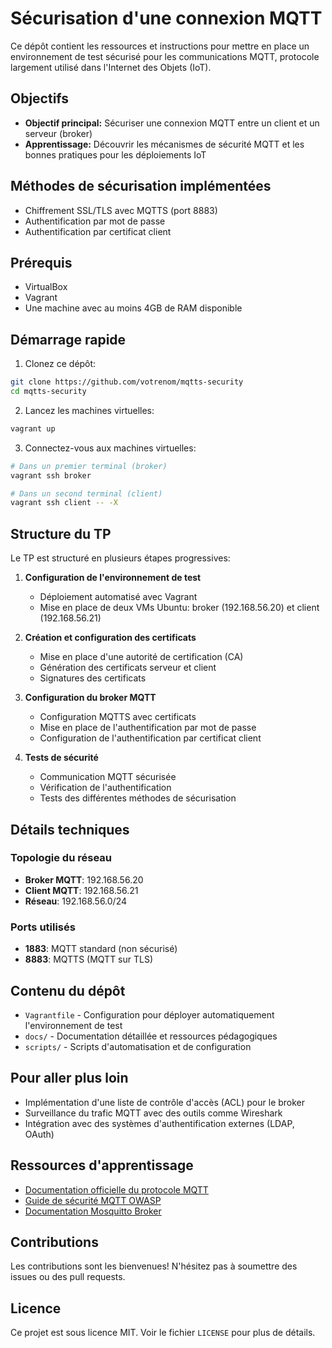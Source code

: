 # Sécurisation d'une connexion MQTT

Ce dépôt contient les ressources et instructions pour mettre en place un environnement de test sécurisé pour les communications MQTT, protocole largement utilisé dans l'Internet des Objets (IoT).

## Objectifs

- **Objectif principal:** Sécuriser une connexion MQTT entre un client et un serveur (broker)
- **Apprentissage:** Découvrir les mécanismes de sécurité MQTT et les bonnes pratiques pour les déploiements IoT

## Méthodes de sécurisation implémentées

- Chiffrement SSL/TLS avec MQTTS (port 8883)
- Authentification par mot de passe
- Authentification par certificat client

## Prérequis

- VirtualBox
- Vagrant
- Une machine avec au moins 4GB de RAM disponible

## Démarrage rapide

1. Clonez ce dépôt:
```bash
git clone https://github.com/votrenom/mqtts-security
cd mqtts-security
```

2. Lancez les machines virtuelles:
```bash
vagrant up
```

3. Connectez-vous aux machines virtuelles:
```bash
# Dans un premier terminal (broker)
vagrant ssh broker

# Dans un second terminal (client)
vagrant ssh client -- -X
```

## Structure du TP

Le TP est structuré en plusieurs étapes progressives:

1. **Configuration de l'environnement de test**
   - Déploiement automatisé avec Vagrant
   - Mise en place de deux VMs Ubuntu: broker (192.168.56.20) et client (192.168.56.21)

2. **Création et configuration des certificats**
   - Mise en place d'une autorité de certification (CA)
   - Génération des certificats serveur et client
   - Signatures des certificats

3. **Configuration du broker MQTT**
   - Configuration MQTTS avec certificats
   - Mise en place de l'authentification par mot de passe
   - Configuration de l'authentification par certificat client

4. **Tests de sécurité**
   - Communication MQTT sécurisée
   - Vérification de l'authentification
   - Tests des différentes méthodes de sécurisation

## Détails techniques

### Topologie du réseau
- **Broker MQTT**: 192.168.56.20
- **Client MQTT**: 192.168.56.21
- **Réseau**: 192.168.56.0/24

### Ports utilisés
- **1883**: MQTT standard (non sécurisé)
- **8883**: MQTTS (MQTT sur TLS)

## Contenu du dépôt

- `Vagrantfile` - Configuration pour déployer automatiquement l'environnement de test
- `docs/` - Documentation détaillée et ressources pédagogiques
- `scripts/` - Scripts d'automatisation et de configuration

## Pour aller plus loin

- Implémentation d'une liste de contrôle d'accès (ACL) pour le broker
- Surveillance du trafic MQTT avec des outils comme Wireshark
- Intégration avec des systèmes d'authentification externes (LDAP, OAuth)

## Ressources d'apprentissage

- [Documentation officielle du protocole MQTT](https://mqtt.org/)
- [Guide de sécurité MQTT OWASP](https://owasp.org/www-project-iot-security/)
- [Documentation Mosquitto Broker](https://mosquitto.org/documentation/)

## Contributions

Les contributions sont les bienvenues! N'hésitez pas à soumettre des issues ou des pull requests.

## Licence

Ce projet est sous licence MIT. Voir le fichier `LICENSE` pour plus de détails.

